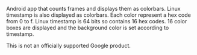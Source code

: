 Android app that counts frames and displays them as colorbars.
Linux timestamp is also displayed as colorbars.
Each color represent a hex code from 0 to f.
Linux timestamp is 64 bits so contains 16 hex codes.
16 color boxes are displayed and the background color is set according to timestamp.

This is not an officially supported Google product.
